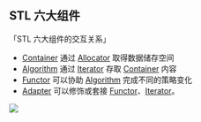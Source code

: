 ## STL 六大组件

「STL 六大组件的交互关系」
 * [Container](https://github.com/steveLauwh/SGI-STL/tree/master/The%20Annotated%20STL%20Sources%20V3.3/container) 通过 [Allocator](https://github.com/steveLauwh/SGI-STL/tree/master/The%20Annotated%20STL%20Sources%20V3.3/allocator) 取得数据储存空间
 * [Algorithm](https://github.com/steveLauwh/SGI-STL/tree/master/The%20Annotated%20STL%20Sources%20V3.3/algorithm) 通过 [Iterator](https://github.com/steveLauwh/SGI-STL/tree/master/The%20Annotated%20STL%20Sources%20V3.3/iterator) 存取 [Container](https://github.com/steveLauwh/SGI-STL/tree/master/The%20Annotated%20STL%20Sources%20V3.3/container) 内容
 * [Functor](https://github.com/steveLauwh/SGI-STL/tree/master/The%20Annotated%20STL%20Sources%20V3.3/functor-function%20object) 可以协助 [Algorithm](https://github.com/steveLauwh/SGI-STL/tree/master/The%20Annotated%20STL%20Sources%20V3.3/algorithm) 完成不同的策略变化
 * [Adapter](https://github.com/steveLauwh/SGI-STL/tree/master/The%20Annotated%20STL%20Sources%20V3.3/adapter) 可以修饰或套接 [Functor](https://github.com/steveLauwh/SGI-STL/tree/master/The%20Annotated%20STL%20Sources%20V3.3/functor-function%20object)、[Iterator](https://github.com/steveLauwh/SGI-STL/tree/master/The%20Annotated%20STL%20Sources%20V3.3/iterator)。

![](https://github.com/steveLauwh/SGI-STL/raw/master/The%20Annotated%20STL%20Sources%20V3.3/Other/SGISTL.PNG)
